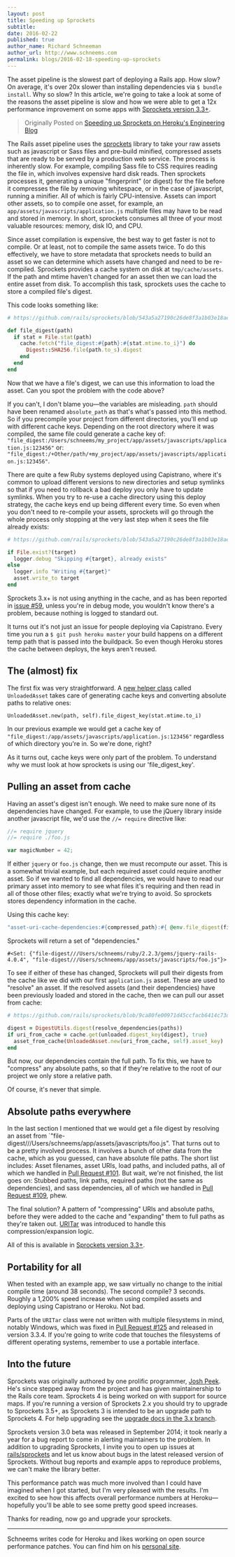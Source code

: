 ```yaml
---
layout: post
title: Speeding up Sprockets
subtitle:
date: 2016-02-22
published: true
author_name: Richard Schneeman
author_url: http://www.schneems.com
permalink: blogs/2016-02-18-speeding-up-sprockets
---
```


The asset pipeline is the slowest part of deploying a Rails app. How slow? On average, it's over 20x slower than installing dependencies via `$ bundle install`. Why so slow? In this article, we're going to take a look at some of the reasons the asset pipeline is slow and how we were able to get a 12x performance improvement on some apps with [Sprockets version 3.3+](https://rubygems.org/gems/sprockets/versions/3.5.2).

> Originally Posted on [Speeding up Sprockets on Heroku's Engineering Blog](https://engineering.heroku.com/blogs/2016-02-18-speeding-up-sprockets/)

The Rails asset pipeline uses the [sprockets](github.com/rails/sprockets) library to take your raw assets such as javascript or Sass files and pre-build minified, compressed assets that are ready to be served by a production web service. The process is inherently slow. For example, compiling Sass file to CSS requires reading the file in, which involves expensive hard disk reads. Then sprockets processes it, generating a unique "fingerprint" (or digest) for the file before it compresses the file by removing whitespace, or in the case of javascript, running a minifier. All of which is fairly CPU-intensive. Assets can import other assets, so to compile one asset, for example, an `app/assets/javascripts/application.js` multiple files may have to be read and stored in memory. In short, sprockets consumes all three of your most valuable resources: memory, disk IO, and CPU.

Since asset compilation is expensive, the best way to get faster is not to compile. Or at least, not to compile the same assets twice. To do this effectively, we have to store metadata that sprockets needs to build an asset so we can determine which assets have changed and need to be re-compiled. Sprockets provides a cache system on disk at `tmp/cache/assets`. If the path and mtime haven't changed for an asset then we can load the entire asset from disk. To accomplish this task, sprockets uses the cache to store a compiled file's digest.

This code looks something like:

```ruby
# https://github.com/rails/sprockets/blob/543a5a27190c26de8f3a1b03e18aed8da0367c63/lib/sprockets/base.rb#L46-L57

def file_digest(path)
  if stat = File.stat(path)
    cache.fetch("file_digest:#{path}:#{stat.mtime.to_i}") do
      Digest::SHA256.file(path.to_s).digest
    end
  end
end
```

Now that we have a file's digest, we can use this information to load the asset. Can you spot the problem with the code above?

If you can't, I don't blame you&mdash;the variables are misleading. `path` should have been renamed `absolute_path` as that's what's passed into this method. So if you precompile your project from different directories, you'll end up with different cache keys. Depending on the root directory where it was compiled, the same file could generate a cache key of:
`"file_digest:/Users/schneems/my_project/app/assets/javascripts/application.js:123456"`
or:
`"file_digest:/+Other/path/+my_project/app/assets/javascripts/application.js:123456"`.

There are quite a few Ruby systems deployed using Capistrano, where it's common to upload different versions to new directories and setup symlinks so that if you need to rollback a bad deploy you only have to update symlinks. When you try to re-use a cache directory using this deploy strategy, the cache keys end up being different every time. So even when you don't need to re-compile your assets, sprockets will go through the whole process only stopping at the very last step when it sees the file already exists:

```ruby
# https://github.com/rails/sprockets/blob/543a5a27190c26de8f3a1b03e18aed8da0367c63/lib/sprockets/manifest.rb#L182-L187

if File.exist?(target)
  logger.debug "Skipping #{target}, already exists"
else
  logger.info "Writing #{target}"
  asset.write_to target
end
```

Sprockets 3.x+ is not using anything in the cache, and as has been reported in [issue #59]( https://github.com/rails/sprockets/issues/59), unless you're in debug mode, you wouldn't know there's a problem, because nothing is logged to standard out.

It turns out it's not just an issue for people deploying via Capistrano. Every time you run a `$ git push heroku master` your build happens on a different temp path that is passed into the buildpack. So even though Heroku stores the cache between deploys, the keys aren't reused.

## The (almost) fix

The first fix was very straightforward. A [new helper class](https://github.com/rails/sprockets/pull/89) called `UnloadedAsset` takes care of generating cache keys and converting absolute paths to relative ones:

```
UnloadedAsset.new(path, self).file_digest_key(stat.mtime.to_i)
```

In our previous example we would get a cache key of `"file_digest:/app/assets/javascripts/application.js:123456"` regardless of which directory you're in. So we're done, right?

As it turns out, cache keys were only part of the problem. To understand why we must look at how sprockets is using our 'file_digest_key'.

## Pulling an asset from cache

Having an asset's digest isn't enough. We need to make sure none of its dependencies have changed. For example, to use the jQuery library inside another javascript file, we'd use the `//= require` directive like:

```js
//= require jquery
//= require ./foo.js

var magicNumber = 42;
```

If either `jquery` or `foo.js` change, then we must recompute our asset. This is a somewhat trivial example, but each required asset could require another asset. So if we wanted to find all dependencies, we would have to read our primary asset into memory to see what files it's requiring and then read in all of those other files; exactly what we're trying to avoid. So sprockets stores dependency information in the cache.

Using this cache key:

```ruby
"asset-uri-cache-dependencies:#{compressed_path}:#{ @env.file_digest(filename) }"
```

Sprockets will return a set of "dependencies."

```
#<Set: {"file-digest///Users/schneems/ruby/2.2.3/gems/jquery-rails-4.0.4", "file-digest///Users/schneems/app/assets/javascripts/foo.js"}>
```

To see if either of these has changed, Sprockets will pull their digests from the cache like we did with our first `application.js` asset. These are used to "resolve" an asset. If the resolved assets (and their dependencies) have been previously loaded and stored in the cache, then we can pull our asset from cache:

```ruby
# https://github.com/rails/sprockets/blob/9ca80fe00971d45ccfacb6414c73d5ffad96275f/lib/sprockets/loader.rb#L55-L58

digest = DigestUtils.digest(resolve_dependencies(paths))
if uri_from_cache = cache.get(unloaded.digest_key(digest), true)
  asset_from_cache(UnloadedAsset.new(uri_from_cache, self).asset_key)
end
```

But now, our dependencies contain the full path. To fix this, we have to "compress" any absolute paths, so that if they're relative to the root of our project we only store a relative path.

Of course, it's never that simple.

## Absolute paths everywhere

In the last section I mentioned that we would get a file digest by resolving an asset from `"file-digest///Users/schneems/app/assets/javascripts/foo.js". That turns out to be a pretty involved process. It involves a bunch of other data from the cache, which as you guessed, can have absolute file paths. The short list includes: Asset filenames, asset URIs, load paths, and included paths, all of which we handled in [Pull Request #101](https://github.com/rails/sprockets/pull/101). But wait, we're not finished, the list goes on: Stubbed paths, link paths, required paths (not the same as dependencies), and sass dependencies, all of which we handled in [Pull Request #109](https://github.com/rails/sprockets/pull/109), phew.

The final solution? A pattern of "compressing" URIs and absolute paths, before they were added to the cache and "expanding" them to full paths as they're taken out. [URITar](https://github.com/rails/sprockets/blob/9ca80fe00971d45ccfacb6414c73d5ffad96275f/lib/sprockets/uri_tar.rb) was introduced to handle this compression/expansion logic.

All of this is available in [Sprockets version 3.3+](https://rubygems.org/gems/sprockets/versions/3.3.3).

## Portability for all

When tested with an example app, we saw virtually no change to the initial compile time (around 38 seconds). The second compile? 3 seconds. Roughly a 1,200% speed increase when using compiled assets and deploying using Capistrano or Heroku. Not bad.

Parts of the `URITar` class were not written with multiple filesystems in mind, notably Windows, which was fixed in [Pull Request #125](https://github.com/rails/sprockets/pull/125/commits) and released in version 3.3.4. If you're going to write code that touches the filesystems of different operating systems, remember to use a portable interface.

## Into the future

Sprockets was originally authored by one prolific programmer, [Josh Peek](https://github.com/rails/sprockets/graphs/contributors). He's since stepped away from the project and has given maintainership to the Rails core team. Sprockets 4 is being worked on with support for source maps. If you're running a version of Sprockets 2.x you should try to upgrade to Sprockets 3.5+, as Sprockets 3 is intended to be an upgrade path to Sprockets 4. For help upgrading see the [upgrade docs in the 3.x branch](https://github.com/rails/sprockets/blob/3.x/UPGRADING.md).

Sprockets version 3.0 beta was released in September 2014; it took nearly a year for a bug report to come in alerting maintainers to the problem. In addition to upgrading Sprockets, I invite you to open up issues at [rails/sprockets](https://github.com/rails/sprockets) and let us know about bugs in the latest released version of Sprockets. Without bug reports and example apps to reproduce problems, we can't make the library better.

This performance patch was much more involved than I could have imagined when I got started, but I'm very pleased with the results. I'm excited to see how this affects overall performance numbers at Heroku&mdash;hopefully you'll be able to see some pretty good speed increases.

Thanks for reading, now go and upgrade your sprockets.

---
Schneems writes code for Heroku and likes working on open source performance patches. You can find him on his [personal site](http://www.schneems.com).
